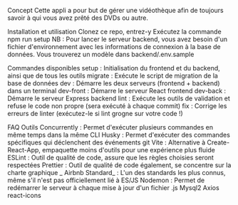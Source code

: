 Concept
Cette appli a pour but de gérer une vidéothèque afin de toujours savoir à qui vous avez prêté des DVDs ou autre.

Installation et utilisation
Clonez ce repo, entrez-y
Exécutez la commande npm run setup
NB : Pour lancer le serveur backend, vous avez besoin d'un fichier d'environnement avec les informations de connexion à la base de données. Vous trouverez un modèle dans backend/.env.sample

Commandes disponibles
setup : Initialisation du frontend et du backend, ainsi que de tous les outils
migrate : Exécute le script de migration de la base de données
dev : Démarre les deux serveurs (frontend + backend) dans un terminal
dev-front : Démarre le serveur React frontend
dev-back : Démarre le serveur Express backend
lint : Exécute les outils de validation et refuse le code non propre (sera exécuté à chaque commit)
fix : Corrige les erreurs de linter (exécutez-le si lint grogne sur votre code !)

FAQ
Outils
Concurrently : Permet d'exécuter plusieurs commandes en même temps dans la même CLI
Husky : Permet d'exécuter des commandes spécifiques qui déclenchent des événements git
Vite : Alternative à Create-React-App, empaquette moins d'outils pour une expérience plus fluide
ESLint : Outil de qualité de code, assure que les règles choisies seront respectées
Prettier : Outil de qualité de code également, se concentre sur la charte graphique
_ Airbnb Standard_ : L'un des standards les plus connus, même s'il n'est pas officiellement lié à ES/JS
Nodemon : Permet de redémarrer le serveur à chaque mise à jour d'un fichier .js
Mysql2
Axios
react-icons
